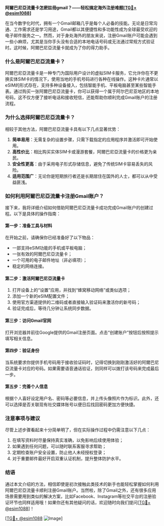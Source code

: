 **阿爾巴尼亞流量卡怎麽註冊gmail？——轻松搞定海外注册难题[[TG💪+ @esim1088](https://t.me/s/esim1088)]**

在当今数字化时代，拥有一个Gmail邮箱几乎是每个人必备的技能。无论是日常沟通、工作需求还是学习用途，Gmail都以其便捷性和多功能性成为全球最受欢迎的电子邮件服务之一。然而，对于身处海外的朋友来说，注册Gmail账户可能会遇到一些小麻烦，尤其是当你手头没有合适的本地电话号码或无法通过常规方式验证时。这时候，阿爾巴尼亞流量卡就成为了你的得力助手。

### 什么是阿爾巴尼亞流量卡？

阿爾巴尼亞流量卡是一种专门为国际用户设计的虚拟SIM卡服务，它允许你在不更换实体SIM卡的情况下，使用当地的手机号码进行各种在线操作。这种卡片通常以eSIM的形式存在，支持多种设备接入，包括智能手机、平板电脑甚至某些智能手表。通过购买一张阿爾巴尼亞流量卡，你可以获得一个属于阿尔巴尼亚地区的本地号码，这不仅方便了接听电话和接收短信，还能帮助你顺利完成Gmail账户的注册流程。

### 为什么选择阿爾巴尼亞流量卡？

相较于其他方法，阿爾巴尼亞流量卡具有以下几点显著优势：

1. **简单易用**：无需复杂的设置步骤，只需下载指定的应用程序并激活即可开始使用。
2. **高性价比**：相比购买实体SIM卡或漫游套餐，阿爾巴尼亞流量卡的价格更为亲民。
3. **安全性更高**：由于采用电子形式存储信息，避免了传统SIM卡容易丢失的风险。
4. **适用范围广**：无论你是短期旅行者还是长期居住在国外的人士，都可以从中受益匪浅。

### 如何利用阿爾巴尼亞流量卡注册Gmail账户？

接下来，我将详细介绍如何借助阿爾巴尼亞流量卡成功完成Gmail账户的创建过程。以下是具体的操作指南：

#### 第一步：准备工具与材料

在开始之前，请确保你已经准备好了以下物品：
- 一部支持eSIM功能的手机或平板电脑；
- 一张有效的阿爾巴尼亞流量卡；
- 一个可用的电子邮件地址（非必填项）；
- 稳定的网络连接。

#### 第二步：激活阿爾巴尼亞流量卡

1. 打开设备上的“设置”应用，并找到“蜂窝移动网络”或类似选项；
2. 添加一个新的eSIM配置文件；
3. 使用官方渠道提供的二维码或者直接输入验证码来激活你的新号码；
4. 验证完成后，等待几分钟让系统同步数据。

#### 第三步：访问Gmail官网

打开浏览器并前往Google提供的Gmail注册页面。点击“创建账户”按钮后按照提示填写相关信息。

#### 第四步：验证身份

当系统要求你提供手机号码用于接收验证码时，记得切换到刚刚激活好的阿爾巴尼亞流量卡对应的号码。如果需要语音通话验证，则同样可以拨打该号码来完成最后一步。

#### 第五步：完善个人信息

根据个人喜好设定用户名、密码等必要信息，并上传头像照片作为标识。此外，还可以选择是否关联现有社交媒体账号以便日后找回密码更加方便快捷。

### 注意事项与建议

尽管上述步骤看起来十分简单明了，但在实际操作过程中仍需注意以下几点：

1. 在填写资料时尽量保持真实准确，以免影响后续使用体验；
2. 如果遇到任何问题，可以随时联系客服寻求帮助；
3. 定期检查账户安全设置，防止他人未经授权登录；
4. 对于重要邮件最好开启双重认证机制，提升整体防护水平。

### 结语

通过本文介绍的方法，相信即使是初次接触此类技术的新手也能轻松掌握如何利用阿爾巴尼亞流量卡顺利注册Gmail账户。当然啦，除了Gmail之外，还有很多应用场景需要用到类似的解决方案，比如Facebook、Instagram等社交平台的注册验证环节也同样适用哦！如果你还有其他疑问的话，欢迎随时向我们提问[[TG💪+ @esim1088](https://t.me/s/esim1088)]！

[[TG💪+ @esim1088](https://t.me/s/esim1088) ![Image](https://i.postimg.cc/4NQfJmqS/Snipaste-2025-05-13-00-14-12.png)]